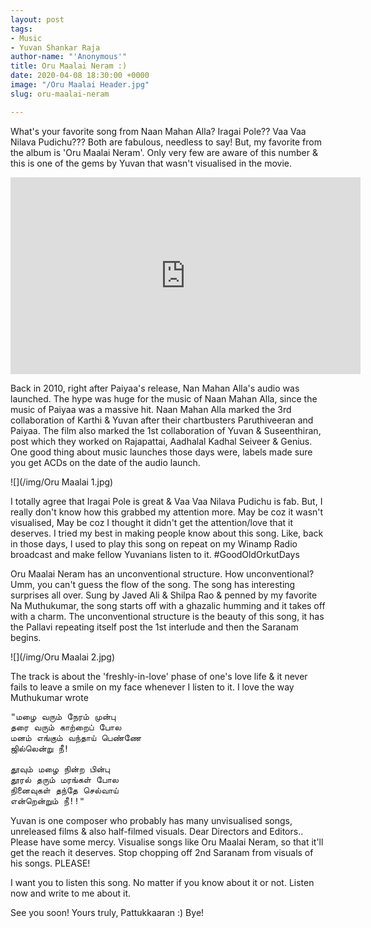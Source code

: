 ```yaml
---
layout: post
tags:
- Music
- Yuvan Shankar Raja
author-name: "'Anonymous'"
title: Oru Maalai Neram :)
date: 2020-04-08 18:30:00 +0000
image: "/Oru Maalai Header.jpg"
slug: oru-maalai-neram

---
```

What's your favorite song from Naan Mahan Alla? Iragai Pole?? Vaa Vaa Nilava Pudichu??? Both are fabulous, needless to say! But, my favorite from the album is 'Oru Maalai Neram'. Only very few are aware of this number & this is one of the gems by Yuvan that wasn't visualised in the movie.

<iframe width="560" height="315" src="https://www.youtube.com/embed/lkMAKB1Llec" frameborder="0" allow="accelerometer; autoplay; encrypted-media; gyroscope; picture-in-picture" allowfullscreen></iframe>
<br>

Back in 2010, right after Paiyaa's release, Nan Mahan Alla's audio was launched. The hype was huge for the music of Naan Mahan Alla, since the music of Paiyaa was a massive hit. Naan Mahan Alla marked the 3rd collaboration of Karthi & Yuvan after their chartbusters Paruthiveeran and Paiyaa. The film also marked the 1st collaboration of Yuvan & Suseenthiran, post which they worked on Rajapattai, Aadhalal Kadhal Seiveer & Genius. One good thing about music launches those days were, labels made sure you get ACDs on the date of the audio launch.

![](/img/Oru Maalai 1.jpg)

I totally agree that Iragai Pole is great & Vaa Vaa Nilava Pudichu is fab. But, I really don't know how this grabbed my attention more. May be coz it wasn't visualised, May be coz I thought it didn't get the attention/love that it deserves. I tried my best in making people know about this song. Like, back in those days, I used to play this song on repeat on my Winamp Radio broadcast and make fellow Yuvanians listen to it. #GoodOldOrkutDays

Oru Maalai Neram has an unconventional structure. How unconventional? Umm, you can't guess the flow of the song. The song has interesting surprises all over. Sung by Javed Ali & Shilpa Rao & penned by my favorite Na Muthukumar, the song starts off with a ghazalic humming and it takes off with a charm. The unconventional structure is the beauty of this song, it has the Pallavi repeating itself post the 1st interlude and then the Saranam begins.

![](/img/Oru Maalai 2.jpg)

The track is about the 'freshly-in-love' phase of one's love life & it never fails to leave a smile on my face whenever I listen to it. I love the way Muthukumar wrote

<pre>
"மழை வரும் நேரம் முன்பு
தரை வரும் காற்றைப் போல
மனம் எங்கும் வந்தாய் பெண்ணே
ஜில்லென்று நீ!

தூவும் மழை நின்ற பின்பு
தூரல் தரும் மரங்கள் போல
நினைவுகள் தந்தே செல்வாய்
என்றென்றும் நீ!!"
</pre>

Yuvan is one composer who probably has many unvisualised songs, unreleased films & also half-filmed visuals. Dear Directors and Editors.. Please have some mercy. Visualise songs like Oru Maalai Neram, so that it'll get the reach it deserves. Stop chopping off 2nd Saranam from visuals of his songs. PLEASE!

I want you to listen this song. No matter if you know about it or not. Listen now and write to me about it.

See you soon! Yours truly, Pattukkaaran :) Bye!